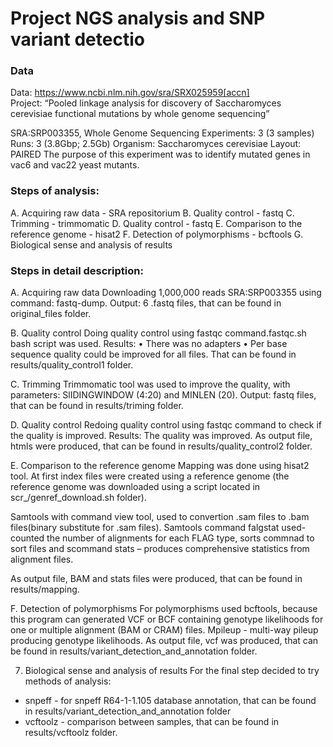 # Project NGS analysis and SNP variant detectio

### Data
Data: https://www.ncbi.nlm.nih.gov/sra/SRX025959[accn] <br>
Project: “Pooled linkage analysis for discovery of Saccharomyces cerevisiae functional mutations by whole genome sequencing”

SRA:SRP003355, Whole Genome Sequencing
Experiments: 3 (3 samples)
Runs: 3 (3.8Gbp; 2.5Gb)
Organism: Saccharomyces cerevisiae
Layout: PAIRED
The purpose of this experiment was to identify mutated genes in vac6 and vac22 yeast mutants. 


### Steps of analysis:
A. Acquiring raw data - SRA repositorium
B. Quality control - fastq
C. Trimming - trimmomatic
D. Quality control - fastq
E. Comparison to the reference genome - hisat2
F. Detection of polymorphisms - bcftools
G. Biological sense and analysis of results

### Steps in detail description:
A. Acquiring raw data 
Downloading 1,000,000 reads SRA:SRP003355 using command: fastq-dump. Output: 6 .fastq files, that can be found in original_files folder.

B. Quality control
Doing quality control using fastqc command.fastqc.sh bash script was used.
Results: 
•	There was no adapters
•	Per base sequence quality could be improved for all files. 
That can be found in results/quality_control1 folder.

C. Trimming
Trimmomatic tool was used to improve the quality, with parameters: SlIDINGWINDOW (4:20) and MINLEN (20). Output: fastq files, that can be found in results/triming folder.

D. Quality control
Redoing quality control using fastqc command to check if the quality is improved. Results: The quality was improved. As output file, htmls were produced, that can be found in results/quality_control2 folder.

E. Comparison to the reference genome
Mapping was done using hisat2 tool. At first index files were created using a reference genome (the reference genome was downloaded using a script located in scr_/genref_download.sh folder). 

Samtools with command view tool, used to convertion .sam files to .bam files(binary substitute for .sam files). Samtools command falgstat used- counted the number of alignments for each FLAG type,  sorts commnad to sort files and scommand stats – produces comprehensive statistics from alignment files.

As output file, BAM and stats files were produced, that can be found in results/mapping.

F. Detection of polymorphisms
For polymorphisms used bcftools, because this program can generated VCF or BCF containing genotype likelihoods for one or multiple alignment (BAM or CRAM) files. Mpileup - multi-way pileup producing genotype likelihoods. As output file, vcf was produced, that can be found in results/variant_detection_and_annotation folder.

7. Biological sense and analysis of results
For the final step decided to try methods of analysis:
* snpeff - for snpeff R64-1-1.105 database annotation, that can be found in results/variant_detection_and_annotation folder
* vcftoolz - comparison between samples, that can be found in  results/vcftoolz folder.

